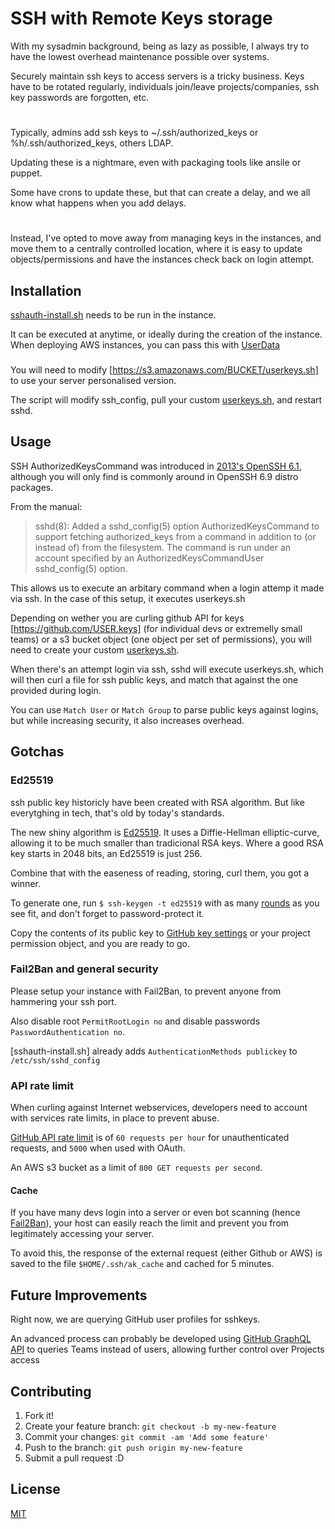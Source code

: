 # SSH with Remote Keys storage

With my sysadmin background, being as lazy as possible, I always try to have the lowest overhead maintenance possible over systems.

Securely maintain ssh keys to access servers is a tricky business. Keys have to be rotated regularly, individuals join/leave projects/companies, ssh key passwords are forgotten, etc.
#

Typically, admins add ssh keys to ~/.ssh/authorized_keys or %h/.ssh/authorized_keys, others LDAP.

Updating these is a nightmare, even with packaging tools like ansile or puppet.

Some have crons to update these, but that can create a delay, and we all know what happens when you add delays.
#

Instead, I've opted to move away from managing keys in the instances, and move them to a centrally controlled location, where it is easy to update objects/permissions and have the instances check back on login attempt.

## Installation

[sshauth-install.sh](sshauth-install.sh) needs to be run in the instance.

It can be executed at anytime, or ideally during the creation of the instance. When deploying AWS instances, you can pass this with [UserData](http://docs.aws.amazon.com/AWSEC2/latest/UserGuide/user-data.html)

###
You will need to modify [https://s3.amazonaws.com/BUCKET/userkeys.sh] to use your server personalised version.

The script will modify ssh_config, pull your custom [userkeys.sh](userkeys.sh), and restart sshd.

## Usage

SSH AuthorizedKeysCommand was introduced in [2013's OpenSSH 6.1](https://www.openssh.com/txt/release-6.2), although you will only find is commonly around in OpenSSH 6.9 distro packages.

From the manual:
> sshd(8): Added a sshd_config(5) option AuthorizedKeysCommand to support fetching authorized_keys from a command in addition to (or instead of) from the filesystem. The command is run under an account specified by an AuthorizedKeysCommandUser sshd_config(5) option.

This allows us to execute an arbitary command when a login attemp it made via ssh.
In the case of this setup, it executes userkeys.sh

Depending on wether you are curling github API for keys [https://github.com/USER.keys] (for individual devs or extremelly small teams) or a s3 bucket object (one object per set of permissions), you will need to create your custom [userkeys.sh](userkeys.sh).

When there's an attempt login via ssh, sshd will execute userkeys.sh, which will then curl a file for ssh public keys, and match that against the one provided during login.

You can use `Match User` or `Match Group` to parse public keys against logins, but while increasing security, it also increases overhead.

## Gotchas


### Ed25519

ssh public key historicly have been created with RSA algorithm. But like everytghing in tech, that's old by today's standards.

The new shiny algorithm is [Ed25519](https://ed25519.cr.yp.to/).
It uses a Diffie-Hellman elliptic-curve, allowing it to be much smaller than tradicional RSA keys.
Where a good RSA key starts in 2048 bits, an Ed25519 is just 256.

Combine that with the easeness of reading, storing, curl them, you got a winner.

To generate one, run `$ ssh-keygen -t ed25519` with as many [rounds](https://crypto.stackexchange.com/questions/40311/how-many-kdf-rounds-for-an-ssh-key) as you see fit, and don't forget to password-protect it.

Copy the contents of its public key to [GitHub key settings](https://github.com/settings/keys) or your project permission object, and you are ready to go.


### Fail2Ban and general security

Please setup your instance with Fail2Ban, to prevent anyone from hammering your ssh port.

Also disable root `PermitRootLogin no` and disable passwords `PasswordAuthentication no`.

[sshauth-install.sh] already adds `AuthenticationMethods publickey` to `/etc/ssh/sshd_config`


### API rate limit

When curling against Internet webservices, developers need to account with services rate limits, in place to prevent abuse.

[GitHub API rate limit](https://developer.github.com/v3/#rate-limiting) is of `60 requests per hour` for unauthenticated requests, and `5000` when used with OAuth.

An AWS s3 bucket as a limit of `800 GET requests per second`.

#### Cache

If you have many devs login into a server or even bot scanning (hence [Fail2Ban](https://github.com/FernandoMiguel/sshremotekeys#fail2ban-and-general-security)), your host can easily reach the limit and prevent you from legitimately accessing your server.

To avoid this, the response of the external request (either Github or AWS) is saved to the file `$HOME/.ssh/ak_cache` and cached for 5 minutes.

## Future Improvements

Right now, we are querying GitHub user profiles for sshkeys.

An advanced process can probably be developed using [GitHub GraphQL API](https://developer.github.com/early-access/graphql/) to queries Teams instead of users, allowing further control over Projects access

## Contributing

1. Fork it!
2. Create your feature branch: `git checkout -b my-new-feature`
3. Commit your changes: `git commit -am 'Add some feature'`
4. Push to the branch: `git push origin my-new-feature`
5. Submit a pull request :D

## License

[MIT](LICENSE)
